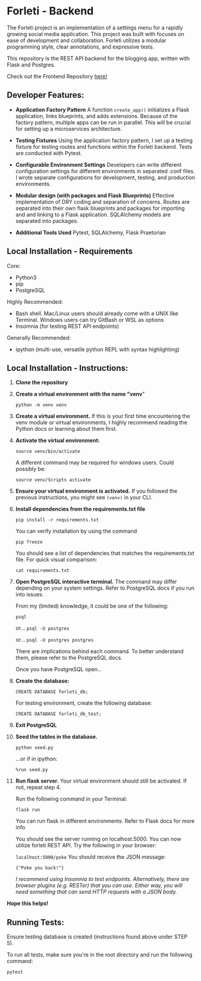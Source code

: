 # Forleti - Backend
The Forleti project is an implementation of a settings menu for a rapidly growing social media application. This project was built with focuses on ease of development and collaboration.  Forleti utilizes a modular programming style, clear annotations, and expressive tests.

This repository is the REST API backend for the blogging app, written with Flask and Postgres.

Check out the Frontend Repository [here!](https://github.com/nbry/forleti-fe "here!")

## Developer Features:

- **Application Factory Pattern**
	A function `create_app()` initializes a Flask application, links blueprints, and adds extensions. Because of the factory pattern, multiple apps can be run in parallel. This will be crucial for setting up a microservices architecture.

- **Testing Fixtures**
	Using the application factory pattern, I set up a testing fixture for testing routes and functions within the Forleti backend. Tests are conducted with Pytest.

- **Configurable Environment Settings**
	Developers can write different configuration settings for different environments in separated .conf files. I wrote separate configurations for development, testing, and production environments.

- **Modular design (with packages and Flask Blueprints)**
	Effective implementation of DRY coding and  separation of concerns. Routes are separated into their own flask blueprints and packages for importing and and linking to a Flask application. SQLAlchemy models are separated into packages.

- **Additional Tools Used**
	 Pytest, SQLAlchemy, Flask Praetorian

## Local Installation - Requirements
Core:
- Python3
- pip
- PostgreSQL

Highly Recommended:
- Bash shell. Mac/Linux users should already come with a UNIX like Terminal. Windows users can try GitBash or WSL as options
- Insomnia (for testing REST API endpoints)

Generally Recommended:
- ipython (multi-use, versatile python REPL with syntax highlighting)


## Local Installation - Instructions:


1. **Clone the repository**

2. **Create a virtual environment with the name "venv**"

	`python -m venv venv`

3. **Create a virtual environment.** 
	If this is your first time encountering the venv module or virtual environments, I highly recommend reading the Python docs or 	learning about them first.

4. **Activate the virtual environment:**

	`source venv/bin/activate`

	A different command may be required for windows users.
	Could possibly be:
	
	`source venv/Scripts activate`

5. **Ensure your virtual environment is activated.**
	If you followed the previous instructions, you might see `(venv)` in your CLI.

6. **Install dependencies from the requirements.txt file**

	`pip install -r requirements.txt`

	You can verify installation by using the command

	`pip freeze`

	You should see a list of dependencies that matches the requirements.txt file.
	For quick visual comparison:

	`cat requirements.txt`

7. **Open PostgreSQL interactive terminal.**
	The command may differ depending on your system settings.
	Refer to PostgreSQL docs if you run into issues.

	From my (limited) knowledge, it could be one of the following:
	
	`psql`
	
	or...
	`psql -U postgres`
	
	or...
	`psql -U postgres postgres`

	There are implications behind each command. To better understand them, please refer to the PostgreSQL docs.

	Once you have PostgreSQL open... 

8. **Create the database:**

	`CREATE DATABASE forleti_db;`

	For testing environment, create the following database:

	`CREATE DATABASE forleti_db_test;`

9. **Exit PostgreSQL**

10. **Seed the tables in the database.**

	`python seed.py`

	...or if in ipython:

	`%run seed.py`


11. **Run flask server.** Your virtual environment should still be activated. If not, repeat step 4.

	Run the following command in your Terminal:

	`flask run`

	You can run flask in different environments. Refer to Flask docs for more info

	You should see the server running on localhost:5000. You can now utilize forleti REST API. Try the following in your browser:

	`localhost:5000/poke`
	You should receive the JSON message:

	`{"Poke you back!"}`

	*I recommend using Insomnia to test endpoints. Alternatively, there are browser plugins (e.g. RESTer) that you can use. Either way, you will need something that can send HTTP requests with a JSON body.*

**Hope this helps!**



## Running Tests:
Ensure testing database is created (instructions found above under STEP 5).

To run all tests, make sure you're in the root directory and run the following command:

`pytest`
